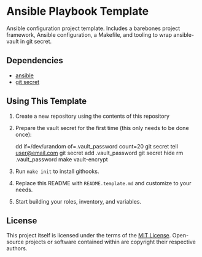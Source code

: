 # Ansible Playbook Template
Ansible configuration project template. Includes a barebones project framework, Ansible configuration, a Makefile, and tooling to wrap ansible-vault in git secret.


## Dependencies
* [ansible](https://docs.ansible.com/ansible/latest/installation_guide/intro_installation.html)
* [git secret](https://git-secret.io/installation)


## Using This Template
1. Create a new repository using the contents of this repository
2. Prepare the vault secret for the first time (this only needs to be done once):


    dd if=/dev/urandom of=.vault_password count=20
    git secret tell <user@email.com>
    git secret add .vault_password
    git secret hide
    rm .vault_password
    make vault-encrypt

3. Run `make init` to install githooks.
4. Replace this README with `README.template.md` and customize to your needs.
5. Start building your roles, inventory, and variables.


## License
This project itself is licensed under the terms of the [MIT License](LICENSE).
Open-source projects or software contained within are copyright their respective authors.
